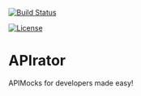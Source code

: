 [![Build Status][travis-badge]][travis-url]

[![License](https://img.shields.io/badge/License-Apache%202.0-blue.svg)](https://opensource.org/licenses/Apache-2.0)

[travis-badge]: https://travis-ci.org/apirator/apirator.svg?branch=master
[travis-url]: https://travis-ci.org/apirator/apirator

# APIrator

APIMocks for developers made easy!